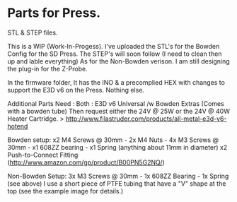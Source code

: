 # Parts for Press.
STL & STEP files.

This is a WIP (Work-In-Progess). I've uploaded the STL's for the Bowden Config for the SD Press. The STEP's will soon follow (I need to clean then up and lable everything) As for the Non-Bowden verison. I am still designing the plug-in for the Z-Probe.

In the firmware folder, It has the INO & a precomplied HEX with changes to support the E3D v6 on the Press. Nothing else. 

Additional Parts Need :
Both : E3D v6 Universal /w Bowden Extras (Comes with a bowden tube) Then request either the 24V @ 25W or the 24V @ 40W Heater Cartridge. > http://www.filastruder.com/products/all-metal-e3d-v6-hotend

Bowden setup:
x2 M4 Screws @ 30mm - 2x M4 Nuts - 4x M3 Screws @ 30mm - x1 608ZZ bearing - x1 Spring (anything about 11mm in diameter) x2 Push-to-Connect Fitting (http://www.amazon.com/gp/product/B00PN5G2NQ/)

Non-Bowden Setup:
3x M3 Screws @ 30mm - 1x 608ZZ Bearing - 1x Spring (see above) 
I use a short piece of PTFE tubing that have a "V" shape at the top (see the example image for details.)
